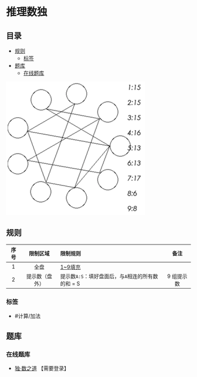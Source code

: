 # 推理数独
<!-- START doctoc generated TOC please keep comment here to allow auto update -->
<!-- DON'T EDIT THIS SECTION, INSTEAD RE-RUN doctoc TO UPDATE -->
## 目录

- [规则](#%E8%A7%84%E5%88%99)
  - [标签](#%E6%A0%87%E7%AD%BE)
- [题库](#%E9%A2%98%E5%BA%93)
  - [在线题库](#%E5%9C%A8%E7%BA%BF%E9%A2%98%E5%BA%93)

<!-- END doctoc generated TOC please keep comment here to allow auto update -->

![题](../../images/sudoku/推理数独.png)

## 规则

| 序号  |  限制区域   | 限制规则                            |   备注   |
|:---:|:-------:|:--------------------------------|:------:|
|  1  |   全盘    | [1~9填充]                         |        |
|  2  | 提示数（盘外） | 提示数`A:S`：填好盘面后，与`A`相连的所有数的和 = S | 9 组提示数 |

### 标签

- #计算/加法

## 题库

### 在线题库

- [独·数之道](http://www.sudokufans.org.cn/lx/tl.index.php) 【需要登录】

[1~9填充]: ../../rules/rules.md#1to9填充
